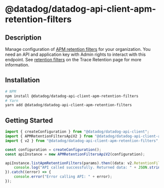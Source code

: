 # @datadog/datadog-api-client-apm-retention-filters

## Description

Manage configuration of [APM retention filters](https://app.datadoghq.com/apm/traces/retention-filters) for your organization. You need an API and application key with Admin rights to interact with this endpoint. See [retention filters](https://docs.datadoghq.com/tracing/trace_pipeline/trace_retention/#retention-filters) on the Trace Retention page for more information.

## Installation

```sh
# NPM
npm install @datadog/datadog-api-client-apm-retention-filters
# Yarn
yarn add @datadog/datadog-api-client-apm-retention-filters
```

## Getting Started
```ts
import { createConfiguration } from "@datadog/datadog-api-client";
import { APMRetentionFiltersApiV2 } from "@datadog/datadog-api-client-apm-retention-filters";
import { v2 } from "@datadog/datadog-api-client-apm-retention-filters";

const configuration = createConfiguration();
const apiInstance = new APMRetentionFiltersApiV2(configuration);

apiInstance.listApmRetentionFilters(params).then((data: v2.RetentionFiltersResponse) => {
    console.log("API called successfully. Returned data: " + JSON.stringify(data));
}).catch((error) => {
    console.error("Error calling API: " + error);
});
```